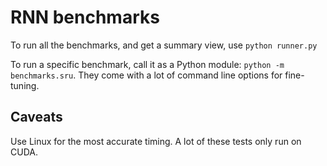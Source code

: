 # RNN benchmarks

To run all the benchmarks, and get a summary view, use `python runner.py`

To run a specific benchmark, call it as a Python module:
`python -m benchmarks.sru`. They come with a lot of command line options
for fine-tuning.

## Caveats

Use Linux for the most accurate timing. A lot of these tests only run
on CUDA.
